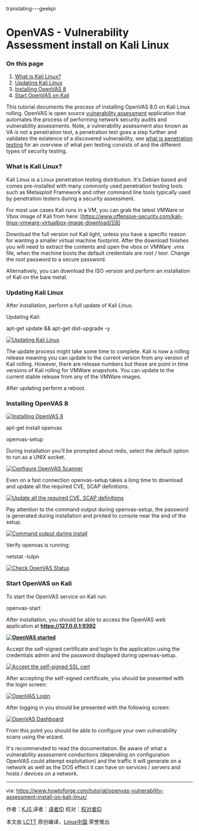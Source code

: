 translating---geekpi

OpenVAS - Vulnerability Assessment install on Kali Linux
============================================================

### On this page

1.  [What is Kali Linux?][1]
2.  [Updating Kali Linux][2]
3.  [Installing OpenVAS 8][3]
4.  [Start OpenVAS on Kali][4]

This tutorial documents the process of installing OpenVAS 8.0 on Kali Linux rolling. OpenVAS is open source [vulnerability assessment][6] application that automates the process of performing network security audits and vulnerability assessments. Note, a vulnerability assessment also known as VA is not a penetration test, a penetration test goes a step further and validates the existence of a discovered vulnerability, see [what is penetration testing][7] for an overview of what pen testing consists of and the different types of security testing.

### What is Kali Linux?

Kali Linux is a Linux penetration testing distribution. It's Debian based and comes pre-installed with many commonly used penetration testing tools such as Metasploit Framework and other command line tools typically used by penetration testers during a security assessment.

For most use cases Kali runs in a VM, you can grab the latest VMWare or Vbox image of Kali from here: [https://www.offensive-security.com/kali-linux-vmware-virtualbox-image-download/][8]

Download the full version not Kali light, unless you have a specific reason for wanting a smaller virtual machine footprint. After the download finishes you will need to extract the contents and open the vbox or VMWare .vmx file, when the machine boots the default credentials are root / toor. Change the root password to a secure password.

Alternatively, you can download the ISO version and perform an installation of Kali on the bare metal.

### Updating Kali Linux

After installation, perform a full update of Kali Linux.

Updating Kali:

apt-get update && apt-get dist-upgrade -y

[
 ![Updating Kali Linux](https://www.howtoforge.com/images/openvas_vulnerability_assessment_install_on_kali_linux/kali-apt-get-update-dist-upgrade.png) 
][9]

The update process might take some time to complete. Kali is now a rolling release meaning you can update to the current version from any version of Kali rolling. However, there are release numbers but these are point in time versions of Kali rolling for VMWare snapshots. You can update to the current stable release from any of the VMWare images.

After updating perform a reboot.

### Installing OpenVAS 8

[
 ![Installing OpenVAS 8](https://www.howtoforge.com/images/openvas_vulnerability_assessment_install_on_kali_linux/kali-install-openvas-vulnerability-assessment.png) 
][10]

apt-get install openvas

openvas-setup

During installation you'll be prompted about redis, select the default option to run as a UNIX socket.

[
 ![Configure OpenVAS Scanner](https://www.howtoforge.com/images/openvas_vulnerability_assessment_install_on_kali_linux/openvas-vulnerability-scanner-enable-redis.png) 
][11]

Even on a fast connection openvas-setup takes a long time to download and update all the required CVE, SCAP definitions.

[
 ![Update all the required CVE, SCAP definitions](https://www.howtoforge.com/images/openvas_vulnerability_assessment_install_on_kali_linux/openvas-vulnerability-scanner-install-2.png) 
][12]

Pay attention to the command output during openvas-setup, the password is generated during installation and printed to console near the end of the setup.

[
 ![Command output during install](https://www.howtoforge.com/images/openvas_vulnerability_assessment_install_on_kali_linux/openvas-vulnerability-scanner-install-complete.png) 
][13]

Verify openvas is running:

netstat -tulpn

[
 ![Check OpenVAS Status](https://www.howtoforge.com/images/openvas_vulnerability_assessment_install_on_kali_linux/openvas-running-netstat.png) 
][14]

### Start OpenVAS on Kali

To start the OpenVAS service on Kali run:

openvas-start

After installation, you should be able to access the OpenVAS web application at **https://127.0.0.1:9392**

**[
 ![OpenVAS started](https://www.howtoforge.com/images/openvas_vulnerability_assessment_install_on_kali_linux/openvas-self-signed-certificate.png) 
][5]**

Accept the self-signed certificate and login to the application using the credentials admin and the password displayed during openvas-setup.

[
 ![Accept the self-signed SSL cert](https://www.howtoforge.com/images/openvas_vulnerability_assessment_install_on_kali_linux/accept-openvas-self-signed-certificate.png) 
][15]

After accepting the self-signed certificate, you should be presented with the login screen:

[
 ![OpenVAS Login](https://www.howtoforge.com/images/openvas_vulnerability_assessment_install_on_kali_linux/openvas-login-screen.png) 
][16]

After logging in you should be presented with the following screen:

[
 ![OpenVAS Dashboard](https://www.howtoforge.com/images/openvas_vulnerability_assessment_install_on_kali_linux/openvas-menu.png) 
][17]

From this point you should be able to configure your own vulnerability scans using the wizard.

It's recommended to read the documentation. Be aware of what a vulnerability assessment conductions (depending on configuration OpenVAS could attempt exploitation) and the traffic it will generate on a network as well as the DOS effect it can have on services / servers and hosts / devices on a network.

--------------------------------------------------------------------------------

via: https://www.howtoforge.com/tutorial/openvas-vulnerability-assessment-install-on-kali-linux/

作者：[KJS ][a]
译者：[译者ID](https://github.com/译者ID)
校对：[校对者ID](https://github.com/校对者ID)

本文由 [LCTT](https://github.com/LCTT/TranslateProject) 原创编译，[Linux中国](https://linux.cn/) 荣誉推出

[a]:https://www.howtoforge.com/tutorial/openvas-vulnerability-assessment-install-on-kali-linux/
[1]:https://www.howtoforge.com/tutorial/openvas-vulnerability-assessment-install-on-kali-linux/#what-is-kali-linux
[2]:https://www.howtoforge.com/tutorial/openvas-vulnerability-assessment-install-on-kali-linux/#updating-kali-linux
[3]:https://www.howtoforge.com/tutorial/openvas-vulnerability-assessment-install-on-kali-linux/#installing-openvas-
[4]:https://www.howtoforge.com/tutorial/openvas-vulnerability-assessment-install-on-kali-linux/#start-openvas-on-kali
[5]:https://www.howtoforge.com/images/openvas_vulnerability_assessment_install_on_kali_linux/big/openvas-self-signed-certificate.png
[6]:https://www.aptive.co.uk/vulnerability-assessment/
[7]:https://www.aptive.co.uk/penetration-testing/
[8]:https://www.offensive-security.com/kali-linux-vmware-virtualbox-image-download/
[9]:https://www.howtoforge.com/images/openvas_vulnerability_assessment_install_on_kali_linux/big/kali-apt-get-update-dist-upgrade.png
[10]:https://www.howtoforge.com/images/openvas_vulnerability_assessment_install_on_kali_linux/big/kali-install-openvas-vulnerability-assessment.png
[11]:https://www.howtoforge.com/images/openvas_vulnerability_assessment_install_on_kali_linux/big/openvas-vulnerability-scanner-enable-redis.png
[12]:https://www.howtoforge.com/images/openvas_vulnerability_assessment_install_on_kali_linux/big/openvas-vulnerability-scanner-install-2.png
[13]:https://www.howtoforge.com/images/openvas_vulnerability_assessment_install_on_kali_linux/big/openvas-vulnerability-scanner-install-complete.png
[14]:https://www.howtoforge.com/images/openvas_vulnerability_assessment_install_on_kali_linux/big/openvas-running-netstat.png
[15]:https://www.howtoforge.com/images/openvas_vulnerability_assessment_install_on_kali_linux/big/accept-openvas-self-signed-certificate.png
[16]:https://www.howtoforge.com/images/openvas_vulnerability_assessment_install_on_kali_linux/big/openvas-login-screen.png
[17]:https://www.howtoforge.com/images/openvas_vulnerability_assessment_install_on_kali_linux/big/openvas-menu.png
